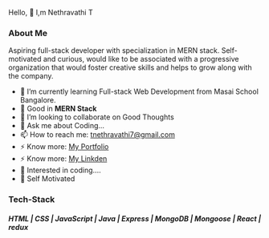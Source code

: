 Hello, 👋 I,m Nethravathi T

### About Me
Aspiring full-stack developer with specialization in MERN stack. Self-motivated and curious, would like to be associated with a progressive organization that would foster creative skills and helps to grow along with the company.

- 🌱 I’m currently learning Full-stack Web Development from Masai School Bangalore.
- 🔭 Good in **MERN Stack**
- 👯 I’m looking to collaborate on Good Thoughts
- 💬 Ask me about Coding...
- 📫 How to reach me: tnethravathi7@gmail.com
- ⚡ Know more: [My Portfolio](https://nethra-nethravathi1997.vercel.app/)
- ⚡ Know more: [My Linkden](https://www.linkedin.com/in/nethravathit/)
- 👯 Interested in coding....
- 👯 Self Motivated

### Tech-Stack

##### HTML | CSS | JavaScript | Java | Express | MongoDB | Mongoose | React | redux
